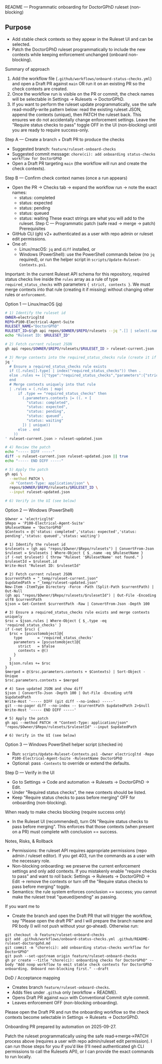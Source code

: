 README — Programmatic onboarding for DoctorGPhD ruleset (non-blocking)

Purpose
-------
- Add stable check contexts so they appear in the Ruleset UI and can be selected.
- Patch the DoctorGPhD ruleset programmatically to include the new contexts while keeping enforcement unchanged (onboard non-blocking).

Summary of approach
1) Add the workflow file (`.github/workflows/onboard-status-checks.yml`) and open a Draft PR against `main` OR run it on an existing PR so the check contexts are created.
2) Once the workflow run is visible on the PR or commit, the check names will be selectable in Settings → Rulesets → DoctorGPhD.
3) If you want to perform the ruleset update programmatically, use the safe read-modify-write pattern below: read the existing ruleset JSON, append the contexts (unique), then PATCH the ruleset back. This ensures we do not accidentally change enforcement settings. Leave the "Require status checks to pass" toggle OFF in the UI (non-blocking) until you are ready to require success-only.

Step A — Create a branch + Draft PR to produce the checks
- Suggested branch: `feature/ruleset-onboard-checks`
- Suggested commit message: `chore(ci): add onboarding status-checks workflow for DoctorGPhD`
- Open a Draft PR targeting `main` (the workflow will run and create the check contexts).

Step B — Confirm check context names (once a run appears)
- Open the PR → Checks tab → expand the workflow run → note the exact names:
  - status: completed
  - status: expected
  - status: pending
  - status: queued
  - status: waiting
  These exact strings are what you will add to the ruleset.
Step C — Programmatic patch (safe read → merge → patch)
Prerequisites
- GitHub CLI (gh) v2+ authenticated as a user with repo admin or ruleset edit permissions.
- One of:
  - Linux/macOS: `jq` and `diff` installed, or
  - Windows (PowerShell): use the PowerShell commands below (no `jq` required), or run the helper script in `scripts/Update-Ruleset-Contexts.ps1`.

Important: In the current Ruleset API schema for this repository, required status checks live inside the `rules` array as a rule of type `required_status_checks` with parameters `{ strict, contexts }`. We must merge contexts into that rule (creating it if missing) without changing other rules or `enforcement`.

Option 1 — Linux/macOS (jq)

```bash
# 1) Identify the ruleset id
OWNER=electricgltd
REPO=P100-Electrical-Agent-Suite
RULESET_NAME="DoctorGPhD"
RULESET_ID=$(gh api repos/$OWNER/$REPO/rulesets --jq ".[] | select(.name==\"$RULESET_NAME\") | .id")
echo "Ruleset ID: $RULESET_ID"

# 2) Fetch current ruleset JSON
gh api repos/$OWNER/$REPO/rulesets/$RULESET_ID > ruleset-current.json

# 3) Merge contexts into the required_status_checks rule (create it if absent)
jq '
  # Ensure a required_status_checks rule exists
  if ([.rules[].type] | index("required_status_checks")) then .
  else .rules += [{"type":"required_status_checks","parameters":{"strict":false,"contexts":[]}}]
  end
  # Merge contexts uniquely into that rule
  | .rules = (.rules | map(
      if .type == "required_status_checks" then
        (.parameters.contexts |= ((. + [
          "status: completed",
          "status: expected",
          "status: pending",
          "status: queued",
          "status: waiting"
        ]) | unique))
      else . end
    ))
' ruleset-current.json > ruleset-updated.json

# 4) Review the patch
echo "----- DIFF -----"
diff -u ruleset-current.json ruleset-updated.json || true
echo "----- END DIFF -----"

# 5) Apply the patch
gh api \
  --method PATCH \
  -H "Content-Type: application/json" \
  repos/$OWNER/$REPO/rulesets/$RULESET_ID \
  --input ruleset-updated.json

# 6) Verify in the UI (see below)
```

Option 2 — Windows (PowerShell)

```pwsh
$Owner = 'electricgltd'
$Repo = 'P100-Electrical-Agent-Suite'
$RulesetName = 'DoctorGPhD'
$Contexts = @('status: completed','status: expected','status: pending','status: queued','status: waiting')

# 1) Identify the ruleset id
$rulesets = (gh api "repos/$Owner/$Repo/rulesets") | ConvertFrom-Json
$ruleset = $rulesets | Where-Object { $_.name -eq $RulesetName }
if (-not $ruleset) { throw "Ruleset '$RulesetName' not found." }
$rulesetId = $ruleset.id
Write-Host "Ruleset ID: $rulesetId"

# 2) Fetch current ruleset JSON
$currentPath = "_temp/ruleset-current.json"
$updatedPath = "_temp/ruleset-updated.json"
New-Item -ItemType Directory -Force -Path (Split-Path $currentPath) | Out-Null
(gh api "repos/$Owner/$Repo/rulesets/$rulesetId") | Out-File -Encoding utf8 $currentPath
$json = Get-Content $currentPath -Raw | ConvertFrom-Json -Depth 100

# 3) Ensure a required_status_checks rule exists and merge contexts uniquely
$rsc = $json.rules | Where-Object { $_.type -eq 'required_status_checks' }
if (-not $rsc) {
  $rsc = [pscustomobject]@{
    type       = 'required_status_checks'
    parameters = [pscustomobject]@{
      strict   = $false
      contexts = @()
    }
  }
  $json.rules += $rsc
}
$merged = @($rsc.parameters.contexts + $Contexts) | Sort-Object -Unique
$rsc.parameters.contexts = $merged

# 4) Save updated JSON and show diff
$json | ConvertTo-Json -Depth 100 | Out-File -Encoding utf8 $updatedPath
Write-Host '----- DIFF (git diff --no-index) -----'
git --no-pager diff --no-index -- $currentPath $updatedPath 2>$null
Write-Host '----- END DIFF -----'

# 5) Apply the patch
gh api --method PATCH -H "Content-Type: application/json" "repos/$Owner/$Repo/rulesets/$rulesetId" --input $updatedPath

# 6) Verify in the UI (see below)
```

Option 3 — Windows PowerShell helper script (checked in)
- Run: `scripts/Update-Ruleset-Contexts.ps1 -Owner electricgltd -Repo P100-Electrical-Agent-Suite -RulesetName DoctorGPhD`
- Optional: pass `-Contexts` to override or extend the defaults.

Step D — Verify in the UI
- Go to Settings → Code and automation → Rulesets → DoctorGPhD → Edit.
- Under "Required status checks", the new contexts should be listed.
- Keep "Require status checks to pass before merging" OFF for onboarding (non-blocking).

When ready to make checks blocking (require success only)
- In the Ruleset UI (recommended), turn ON "Require status checks to pass before merging".
  This enforces that those contexts (when present on a PR) must complete with conclusion == success.

Notes, Risks, & Rollback
- Permissions: the ruleset API requires appropriate permissions (repo admin / ruleset editor). If you get 403, run the commands as a user with the necessary role.
- Non-blocking onboarding: we preserve the current enforcement settings and only add contexts. If you mistakenly enable "require checks to pass" and want to roll back: Settings → Rulesets → DoctorGPhD → Edit → remove the contexts or turn off the "Require status checks to pass before merging" toggle.
- Semantics: the rule system enforces conclusion == success; you cannot make the ruleset treat "queued/pending" as passing.

If you want me to
- Create the branch and open the Draft PR that will trigger the workflow, say "Please open the draft PR" and I will prepare the branch name and PR body (I will not push without your go‑ahead). Otherwise run:

```pwsh
git checkout -b feature/ruleset-onboard-checks
git add .github/workflows/onboard-status-checks.yml .github/README-ruleset-doctorgphd.md
git commit -m "chore(ci): add onboarding status-checks workflow for DoctorGPhD"
git push --set-upstream origin feature/ruleset-onboard-checks
gh pr create --title "chore(ci): onboarding checks for DoctorGPhD" --body "Add noop workflow to emit stable check contexts for DoctorGPhD onboarding. Onboard non-blocking first." --draft
```

DoD / Acceptance mapping
- Creates branch `feature/ruleset-onboard-checks`.
- Adds files under `.github` only (workflow + README).
- Opens Draft PR against `main` with Conventional Commit style commit.
- Leaves enforcement OFF (non-blocking onboarding).

Please open the Draft PR and run the onboarding workflow so the check contexts become selectable in Settings → Rulesets → DoctorGPhD.

Onboarding PR prepared by automation on 2025-09-27.

Patch the ruleset programmatically using the safe read→merge→PATCH process above (requires a user with repo admin/ruleset edit permission). I can run those steps for you if you’d like (I’ll need authenticated gh CLI permissions to call the Rulesets API), or I can provide the exact commands to run locally.
